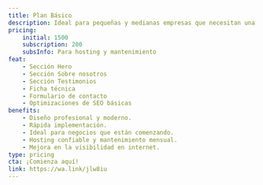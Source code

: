 ```yaml
---
title: Plan Básico
description: Ideal para pequeñas y medianas empresas que necesitan una presencia en línea funcional con secciones esenciales y optimización SEO básica.
pricing:
    initial: 1500
    subscription: 200
    subsInfo: Para hosting y mantenimiento
feat:
    - Sección Hero
    - Sección Sobre nosotros
    - Sección Testimonios
    - Ficha técnica
    - Formulario de contacto
    - Optimizaciones de SEO básicas
benefits:
    - Diseño profesional y moderno.
    - Rápida implementación.
    - Ideal para negocios que están comenzando.
    - Hosting confiable y mantenimiento mensual.
    - Mejora en la visibilidad en internet.
type: pricing
cta: ¡Comienza aquí!
link: https://wa.link/jlw8iu
---
```

